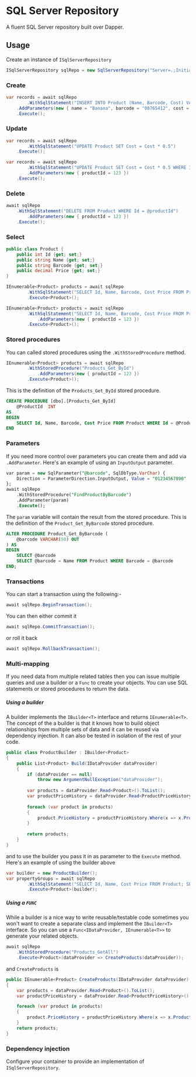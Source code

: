 # SQL Server Repository

A fluent SQL Server repository built over Dapper.  



## Usage

Create an instance of `ISqlServerRepository`

```c#
ISqlServerRepository sqlRepo = new SqlServerRepository("Server=.;Initial Catalog=YOUR_DB;User Id=USER;Password=PASSWORD;");
```

### Create

```C#
var records = await sqlRepo
    	.WithSqlStatement("INSERT INTO Product (Name, Barcode, Cost) VALUES (@name, @barcode, @cost)")
	.AddParameters(new { name = "Banana", barcode = "08765412", cost = .45 })
	.Execute();
```

### Update

```C#
var records = await sqlRepo
    	.WithSqlStatement("UPDATE Product SET Cost = Cost * 0.5")
	.Execute();

var records = await sqlRepo
    	.WithSqlStatement("UPDATE Product SET Cost = Cost * 0.5 WHERE Id = @productId")
    	.AddParameters(new { productId = 123 })
	.Execute();
```

### Delete

```c#
await sqlRepo
	.WithSqlStatement("DELETE FROM Product WHERE Id = @productId")
    	.AddParameters(new { productId = 123 })
	.Execute();
```

### Select

```C#
public class Product {
	public int Id {get; set;}
	public string Name {get; set;}
	public string Barcode {get; set;}    
	public decimal Price {get; set;}        
}

IEnumerable<Product> products = await sqlRepo
		.WithSqlStatement("SELECT Id, Name, Barcode, Cost Price FROM Product")
		.Execute<Product>();

IEnumerable<Product> products = await sqlRepo
		.WithSqlStatement("SELECT Id, Name, Barcode, Cost Price FROM Product WHERE Id = @productId")
	    	.AddParameters(new { productId = 123 })
		.Execute<Product>();
```



### Stored procedures

You can called stored procedures using the `.WithStoredProcedure` method. 

```C#
IEnumerable<Product> products = await sqlRepo
		.WithStoredProcedure("Products_Get_ById")
	    	.AddParameters(new { productId = 123 })
		.Execute<Product>();
```

This is the definition of the `Products_Get_ById` stored procedure.

```sql
CREATE PROCEDURE [dbo].[Products_Get_ById]
    @ProductId	INT
AS
BEGIN
	SELECT Id, Name, Barcode, Cost Price FROM Product WHERE Id = @ProductId 
END
```



### Parameters

If you need more control over parameters you can create them and add via `.AddParameter`. Here's an example of using an `InputOutput` parameter.

```sql
var param = new SqlParameter("@barcode", SqlDbType.VarChar) { 
	Direction = ParameterDirection.InputOutput, Value = "01234567890" 
};
await sqlRepo
	.WithStoredProcedure("FindProductByBarcode")		
	.AddParameter(param)
	.Execute();	
```

The `param` variable will contain the result from the stored procedure. This is the definition of the `Product_Get_ByBarcode` stored procedure.

```sql
ALTER PROCEDURE Product_Get_ByBarcode (
    @barcode VARCHAR(50) OUT
) AS
BEGIN
	SELECT @barcode
	SELECT @barcode = Name FROM Product WHERE Barcode = @barcode    
END;
```



### Transactions

You can start a transaction using the following:-

```C#
await sqlRepo.BeginTransaction();
```

You can then either commit it 

```c#
await sqlRepo.CommitTransaction();
```

or roll it back

```c#
await sqlRepo.RollbackTransaction();
```



### Multi-mapping

If you need data from multiple related tables then you can issue multiple queries and use a builder or a `Func` to create your objects. You can use SQL statements or stored procedures to return the data.

##### Using a builder

A builder implements the `IBuilder<T>` interface and returns `IEnumerable<T>`. The concept of the a builder is that it knows how to build object relationships from multiple sets of data and it can be reused via dependency injection. It can also be tested in isolation of the rest of your code.

```c#
public class ProductBuilder : IBuilder<Product>
{
	public List<Product> Build(IDataProvider dataProvider)
	{
		if (dataProvider == null)
			throw new ArgumentNullException("dataProvider");
			
		var products = dataProvider.Read<Product>().ToList();
		var productPriceHistory = dataProvider.Read<ProductPriceHistory>().ToList();
		
		foreach (var product in products)
		{
			product.PriceHistory = productPriceHistory.Where(x => x.ProductId == product.Id).ToList();			
		}
		
		return products;
	}
}
```

and to use the builder you pass it in as parameter to the `Execute` method. Here's an example of using the builder above

```c#
var builder = new ProductBuilder();
var propertyGroups = await sqlRepo
		.WithSqlStatement("SELECT Id, Name, Cost Price FROM Product; SELECT Id, Cost Price, [From], [To], Product_Id ProductId FROM ProductPriceHistory")		
		.Execute<Product>(builder);
```

##### Using a `FUNC`

While a builder is a nice way to write reusable/testable code sometimes you won't want to create a separate class and implement the `IBuilder<T>` interface. So you can use a  `Func<IDataProvider, IEnumerable<T>>` to generate your related objects. 

```c#
await sqlRepo
	.WithStoredProcedure("Products_GetAll")
	.Execute<Product>(dataProvider => CreateProducts(dataProvider));
```

and `CreateProducts` is

```c#
public IEnumerable<Product> CreateProducts(IDataProvider dataProvider)
{
	var products = dataProvider.Read<Product>().ToList();
	var productPriceHistory = dataProvider.Read<ProductPriceHistory>().ToList();

	foreach (var product in products)
	{
		product.PriceHistory = productPriceHistory.Where(x => x.ProductId == product.Id).ToList();
	}
	return products;
}
```



### Dependency injection

Configure your container to provide an implementation of `ISqlServerRepository`.



